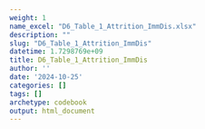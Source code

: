 ```yaml
---
weight: 1
name_excel: "D6_Table_1_Attrition_ImmDis.xlsx"
description: ""
slug: "D6_Table_1_Attrition_ImmDis"
datetime: 1.7298769e+09
title: D6_Table_1_Attrition_ImmDis
author: ''
date: '2024-10-25'
categories: []
tags: []
archetype: codebook
output: html_document
---
```


<div class="tabcontent"></div>
